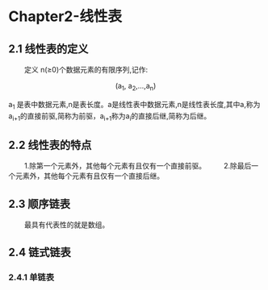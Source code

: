# Chapter2-线性表
## 2.1 线性表的定义
&nbsp;&nbsp;&nbsp;&nbsp;&nbsp;&nbsp;&nbsp;&nbsp;定义 n(≥0)个数据元素的有限序列,记作:
<p align="center">(a<sub>1</sub>, a<sub>2</sub>,…,a<sub>n</sub>)</p>
a<sub>1</sub> 是表中数据元素,n是表长度。a是线性表中数据元素,n是线性表长度,其中a,称为a<sub>i+1</sub>的直接前驱,简称为前驱，a<sub>i+1</sub>称为a<sub>i</sub>的直接后继,简称为后继。

## 2.2 线性表的特点
&nbsp;&nbsp;&nbsp;&nbsp;&nbsp;&nbsp;&nbsp;&nbsp;1.除第一个元素外，其他每个元素有且仅有一个直接前驱。
&nbsp;&nbsp;&nbsp;&nbsp;&nbsp;&nbsp;&nbsp;&nbsp;2.除最后一个元素外，其他每个元素有且仅有一个直接后继。

## 2.3 顺序链表
&nbsp;&nbsp;&nbsp;&nbsp;&nbsp;&nbsp;&nbsp;&nbsp;最具有代表性的就是数组。

## 2.4 链式链表
### 2.4.1 单链表
